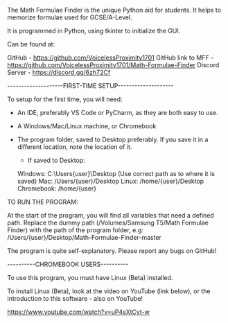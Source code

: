 The Math Formulae Finder is the unique Python aid for students. It helps to memorize formulae used for GCSE/A-Level.

It is programmed in Python, using tkinter to initialize the GUI.

Can be found at:

GitHub - https://github.com/VoicelessProximity1701
GitHub link to MFF - https://github.com/VoicelessProximity1701/Math-Formulae-Finder
Discord Server - https://discord.gg/6zh72Cf

--------------------FIRST-TIME SETUP--------------------

To setup for the first time, you will need:

- An IDE, preferably VS Code or PyCharm, as they are both easy to use.
- A Windows/Mac/Linux machine, or Chromebook
- The program folder, saved to Desktop preferably. If you save it in a different location, note the location of it.

    - If saved to Desktop:
    
   Windows: C:\Users\{user}\Desktop               (Use correct path as to where it is saved)
   Mac: /Users/{user}/Desktop
   Linux: /home/{user}/Desktop
   Chromebook: /home/{user}
   
   
 TO RUN THE PROGRAM:
 
 At the start of the program, you will find all variables that need a defined path.
 Replace the dummy path (/Volumes/Samsung T5/Math Formulae Finder) with the path of the program folder, e.g:
 /Users/{user}/Desktop/Math-Formulae-Finder-master
 
 The program is quite self-explanatory. Please report any bugs on GitHub!
 
 
 ----------CHROMEBOOK USERS----------
 
 To use this program, you must have Linux (Beta) installed.
 
 To install Linux (Beta), look at the video on YouTube (link below), or the introduction to this software - also on YouTube!
 
 https://www.youtube.com/watch?v=uP4sXtCyt-w
   
  